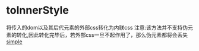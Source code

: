 # toInnerStyle
将传入的dom以及其后代元素的外部css转化为内联css
注意:该方法并不支持伪元素的转化,因此转化完毕后，若外部css一旦不起作用了，那么伪元素都将会丢失
[simple](https://liyongleihf2006.github.io/toInnerStyle/index.html)
